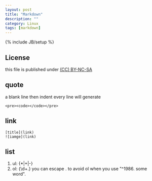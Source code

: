 ```yaml
---
layout: post
title: "Markdown"
description: ""
category: Linux
tags: [markdown]
---
```

{% include JB/setup %}
## License
this file is published under [(CC) BY-NC-SA](http://creativecommons.org/licenses/by-nc-sa/3.0/)

## quote
a blank line then indent every line will generate 

    <pre><code></code></pre>

## link

    [title](link)
    ![iamge](link)

## list
1. ul: {*|+|-}
2. ol: {\d+\.} you can escape . to avoid ol when you use "^1986. some word".
